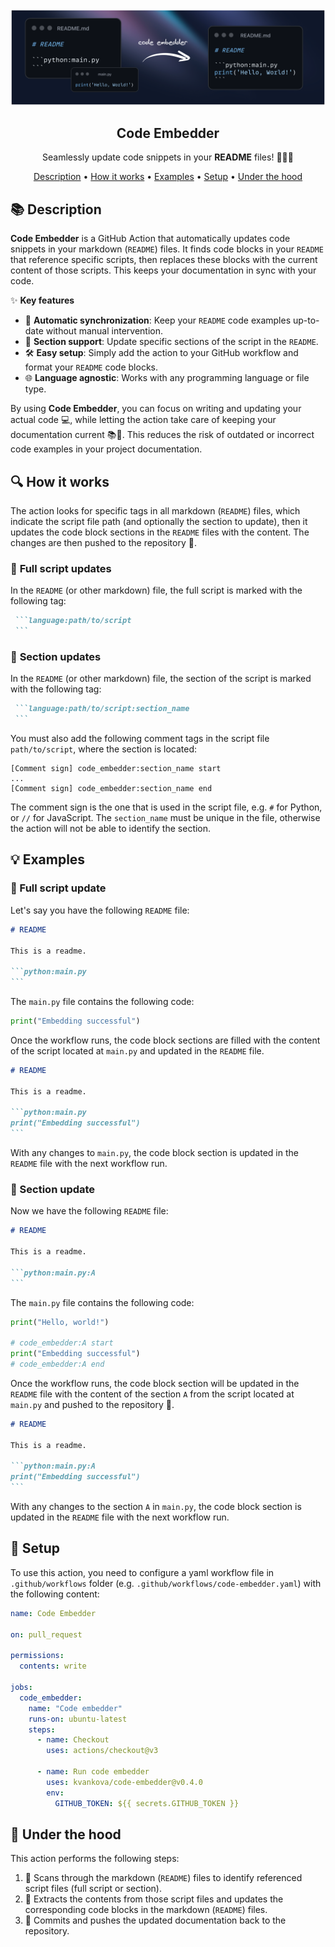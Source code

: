 <div align="center">

<img src="assets/front.png" alt="Image" />

## **Code Embedder**
Seamlessly update code snippets in your **README** files! 🔄📝🚀

[Description](#-description) • [How it works](#-how-it-works) • [Examples](#-examples) • [Setup](#-setup) • [Under the hood](#-under-the-hood)
</div>


## 📚 Description

**Code Embedder** is a GitHub Action that automatically updates code snippets in your markdown (`README`) files. It finds code blocks in your `README` that reference specific scripts, then replaces these blocks with the current content of those scripts. This keeps your documentation in sync with your code.

✨ **Key features**
- 🔄 **Automatic synchronization**: Keep your `README` code examples up-to-date without manual intervention.
- 📝 **Section support**: Update specific sections of the script in the `README`.
- 🛠️ **Easy setup**: Simply add the action to your GitHub workflow and format your `README` code blocks.
- 🌐 **Language agnostic**: Works with any programming language or file type.

By using **Code Embedder**, you can focus on writing and updating your actual code 💻, while letting the action take care of keeping your documentation current 📚🔄. This reduces the risk of outdated or incorrect code examples in your project documentation.

## 🔍 How it works

The action looks for specific tags in all markdown (`README`) files, which indicate the script file path (and optionally the section to update), then it updates the code block sections in the `README` files with the content. The changes are then pushed to the repository 🚀.

### 📄 **Full script** updates
In the `README` (or other markdown) file, the full script is marked with the following tag:
````md
 ```language:path/to/script
 ```
````
### 📂 **Section** updates
In the `README` (or other markdown) file, the section of the script is marked with the following tag:
````md
 ```language:path/to/script:section_name
 ```
````
You must also add the following comment tags in the script file `path/to/script`, where the section is located:
```
[Comment sign] code_embedder:section_name start
...
[Comment sign] code_embedder:section_name end
```
The comment sign is the one that is used in the script file, e.g. `#` for Python, or `//` for JavaScript. The `section_name` must be unique in the file, otherwise the action will not be able to identify the section.



## 💡 Examples

### 📄 Full script update

Let's say you have the following `README` file:
````md
# README

This is a readme.

```python:main.py
```
````
The `main.py` file contains the following code:
```python
print("Embedding successful")
```

Once the workflow runs, the code block sections are filled with the content of the script located at `main.py` and updated in the `README` file.

````md
# README

This is a readme.

```python:main.py
print("Embedding successful")
```
````
With any changes to `main.py`, the code block section is updated in the `README` file with the next workflow run.

### 📂 Section update

Now we have the following `README` file:
````md
# README

This is a readme.

```python:main.py:A
```
````
The `main.py` file contains the following code:
```python
print("Hello, world!")

# code_embedder:A start
print("Embedding successful")
# code_embedder:A end
```

Once the workflow runs, the code block section will be updated in the `README` file with the content of the section `A` from the script located at `main.py` and pushed to the repository 🚀.

````md
# README

This is a readme.

```python:main.py:A
print("Embedding successful")
```
````

With any changes to the section `A` in `main.py`, the code block section is updated in the `README` file with the next workflow run.

## 🔧 Setup
To use this action, you need to configure a yaml workflow file in `.github/workflows` folder (e.g. `.github/workflows/code-embedder.yaml`) with the following content:

```yaml
name: Code Embedder

on: pull_request

permissions:
  contents: write

jobs:
  code_embedder:
    name: "Code embedder"
    runs-on: ubuntu-latest
    steps:
      - name: Checkout
        uses: actions/checkout@v3

      - name: Run code embedder
        uses: kvankova/code-embedder@v0.4.0
        env:
          GITHUB_TOKEN: ${{ secrets.GITHUB_TOKEN }}

```

## 🔬 Under the hood
This action performs the following steps:
1. 🔎 Scans through the markdown (`README`) files to identify referenced script files (full script or section).
1. 📝 Extracts the contents from those script files and updates the corresponding code blocks in the markdown (`README`) files.
1. 🚀 Commits and pushes the updated documentation back to the repository.
